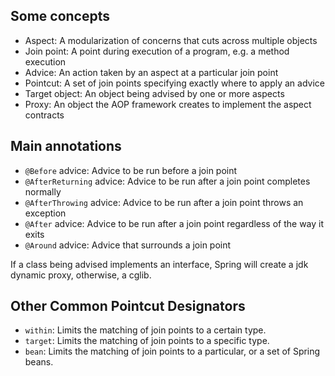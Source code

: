 ## Some concepts
- Aspect: A modularization of concerns that cuts across multiple objects
- Join point: A point during execution of a program, e.g. a method execution
- Advice: An action taken by an aspect at a particular join point
- Pointcut: A set of join points specifying exactly where to apply an advice
- Target object: An object being advised by one or more aspects
- Proxy: An object the AOP framework creates to implement the aspect contracts

## Main annotations
- `@Before` advice: Advice to be run before a join point
- `@AfterReturning` advice: Advice to be run after a join point completes normally
- `@AfterThrowing` advice: Advice to be run after a join point throws an exception
- `@After` advice: Advice to be run after a join point regardless of the way it exits
- `@Around` advice: Advice that surrounds a join point


If a class being advised implements an interface, Spring will create a jdk dynamic proxy, otherwise, a cglib. 

## Other Common Pointcut Designators
- `within`: Limits the matching of join points to a certain type.
- `target`: Limits the matching of join points to a specific type.
- `bean`: Limits the matching of join points to a particular, or a set of Spring beans.
